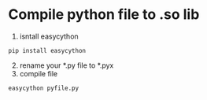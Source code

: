 # Compile python file to .so lib
1. isntall easycython
```
pip install easycython
```
2. rename your *.py file to *.pyx
3. compile file
```
easycython pyfile.py
```
